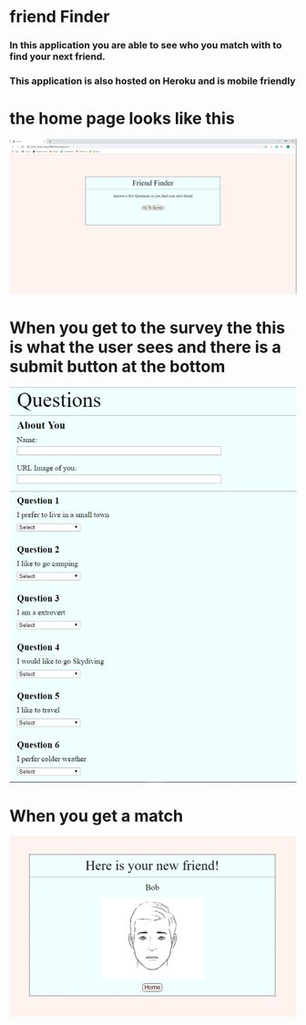 # friend Finder

### In this application you are able to see who you match with to find your next friend.
### This application is also hosted on Heroku and is mobile friendly

# the home page looks like this

![Image for Home page](app/public/images/home.PNG)

# When you get to the survey the this is what the user sees and there is a submit button at the bottom

![Image for Survey page](app/public/images/ques.PNG)

# When you get a match

![Image for Survey page](app/public/images/pic.PNG)
